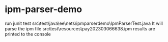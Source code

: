 # ipm-parser-demo
run junit test src\test\java\ee\nets\ipmparserdemo\IpmParserTest.java
It will parse the ipm file src\test\resources\pay202303066638.ipm
results are printed to the console
